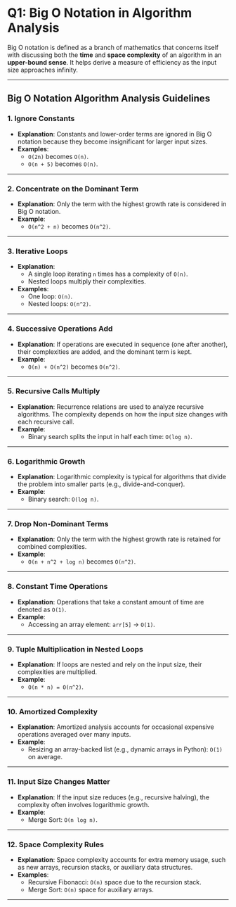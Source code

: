 # Q1: Big O Notation in Algorithm Analysis

Big O notation is defined as a branch of mathematics that concerns itself with discussing both the **time** and **space complexity** of an algorithm in an **upper-bound sense**. It helps derive a measure of efficiency as the input size approaches infinity.

---

## **Big O Notation Algorithm Analysis Guidelines**

### 1. **Ignore Constants**
   - **Explanation**: Constants and lower-order terms are ignored in Big O notation because they become insignificant for larger input sizes.
   - **Examples**:
     - `O(2n)` becomes `O(n)`.
     - `O(n + 5)` becomes `O(n)`.

---

### 2. **Concentrate on the Dominant Term**
   - **Explanation**: Only the term with the highest growth rate is considered in Big O notation.
   - **Example**:
     - `O(n^2 + n)` becomes `O(n^2)`.

---

### 3. **Iterative Loops**
   - **Explanation**:
     - A single loop iterating `n` times has a complexity of `O(n)`.
     - Nested loops multiply their complexities.
   - **Examples**:
     - One loop: `O(n)`.
     - Nested loops: `O(n^2)`.

---

### 4. **Successive Operations Add**
   - **Explanation**: If operations are executed in sequence (one after another), their complexities are added, and the dominant term is kept.
   - **Example**:
     - `O(n) + O(n^2)` becomes `O(n^2)`.

---

### 5. **Recursive Calls Multiply**
   - **Explanation**: Recurrence relations are used to analyze recursive algorithms. The complexity depends on how the input size changes with each recursive call.
   - **Example**:
     - Binary search splits the input in half each time: `O(log n)`.

---

### 6. **Logarithmic Growth**
   - **Explanation**: Logarithmic complexity is typical for algorithms that divide the problem into smaller parts (e.g., divide-and-conquer).
   - **Example**:
     - Binary search: `O(log n)`.

---

### 7. **Drop Non-Dominant Terms**
   - **Explanation**: Only the term with the highest growth rate is retained for combined complexities.
   - **Example**:
     - `O(n + n^2 + log n)` becomes `O(n^2)`.

---

### 8. **Constant Time Operations**
   - **Explanation**: Operations that take a constant amount of time are denoted as `O(1)`.
   - **Example**:
     - Accessing an array element: `arr[5]` → `O(1)`.

---

### 9. **Tuple Multiplication in Nested Loops**
   - **Explanation**: If loops are nested and rely on the input size, their complexities are multiplied.
   - **Example**:
     - `O(n * n) = O(n^2)`.

---

### 10. **Amortized Complexity**
   - **Explanation**: Amortized analysis accounts for occasional expensive operations averaged over many inputs.
   - **Example**:
     - Resizing an array-backed list (e.g., dynamic arrays in Python): `O(1)` on average.

---

### 11. **Input Size Changes Matter**
   - **Explanation**: If the input size reduces (e.g., recursive halving), the complexity often involves logarithmic growth.
   - **Example**:
     - Merge Sort: `O(n log n)`.

---

### 12. **Space Complexity Rules**
   - **Explanation**: Space complexity accounts for extra memory usage, such as new arrays, recursion stacks, or auxiliary data structures.
   - **Examples**:
     - Recursive Fibonacci: `O(n)` space due to the recursion stack.
     - Merge Sort: `O(n)` space for auxiliary arrays.

---
